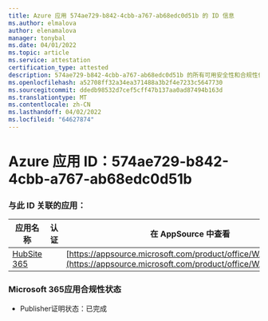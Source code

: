 ```yaml
---
title: Azure 应用 574ae729-b842-4cbb-a767-ab68edc0d51b 的 ID 信息
ms.author: elmalova
author: elenamalova
manager: tonybal
ms.date: 04/01/2022
ms.topic: article
ms.service: attestation
certification_type: attested
description: 574ae729-b842-4cbb-a767-ab68edc0d51b 的所有可用安全性和合规性信息。
ms.openlocfilehash: a52708ff32a34ea371488a3b2f4e7233c5647730
ms.sourcegitcommit: ddedb98532d7cef5cff47b137aa0ad87494b163d
ms.translationtype: MT
ms.contentlocale: zh-CN
ms.lasthandoff: 04/02/2022
ms.locfileid: "64627874"
---
```

# <a name="azure-app-id-574ae729-b842-4cbb-a767-ab68edc0d51b"></a>Azure 应用 ID：574ae729-b842-4cbb-a767-ab68edc0d51b


### <a name="apps-associated-with-this-id"></a>与此 ID 关联的应用：
| **应用名称** | **认证** | **在 AppSource 中查看** |
|--------------|---------------|-----------------------|
| [HubSite 365](../forward/WA200003704.md) |  | [https://appsource.microsoft.com/product/office/WA200003704](https://appsource.microsoft.com/product/office/WA200003704) |

### <a name="microsoft-365-app-compliance-status"></a>Microsoft 365应用合规性状态
- Publisher证明状态：已完成
